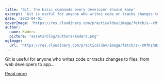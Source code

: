 ```yaml
---
title: 'Git: the basic commands every developer should know'
excerpt: 'Git is useful for anyone who writes code or tracks changes to files, from web developers to app...'
date: '2023-04-01'
coverImage: 'https://res.cloudinary.com/practicaldev/image/fetch/s--XMfKzh8X--/c_imagga_scale,f_auto,fl_progressive,h_420,q_auto,w_1000/https://dev-to-uploads.s3.amazonaws.com/uploads/articles/iydjnux9rjv15jjqsjdm.png'
author:
  name: Koders
  picture: "assets/blog/authors/koders.png"
ogImage:
  url: 'https://res.cloudinary.com/practicaldev/image/fetch/s--XMfKzh8X--/c_imagga_scale,f_auto,fl_progressive,h_420,q_auto,w_1000/https://dev-to-uploads.s3.amazonaws.com/uploads/articles/iydjnux9rjv15jjqsjdm.png'
---
```


Git is useful for anyone who writes code or tracks changes to files, from web developers to app...

[Read more](https://dev.to/swordheath/git-the-basic-commands-every-developer-should-know-2m1e)
